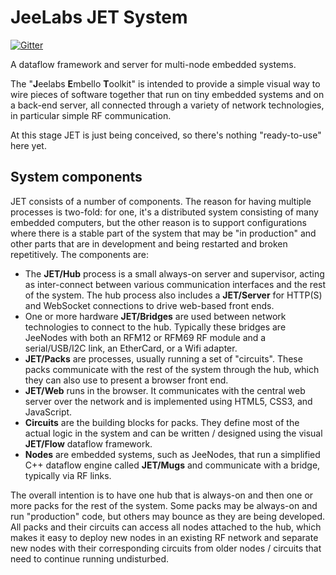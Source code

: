 JeeLabs JET System
==================

[![Gitter](https://badges.gitter.im/Join%20Chat.svg)](https://gitter.im/jeelabs/jet?utm_source=badge&utm_medium=badge&utm_campaign=pr-badge&utm_content=badge)

A dataflow framework and server for multi-node embedded systems.

The "**J**eelabs **E**mbello **T**oolkit" is intended to provide a simple visual way to wire pieces of software together that run on tiny embedded systems and on a back-end server, all connected through a variety of network technologies, in particular simple RF communication.

At this stage JET is just being conceived, so there's nothing "ready-to-use" here yet.

System components
-----------------

JET consists of a number of components. The reason for having multiple processes is two-fold: for one, it's a distributed system consisting of many embedded computers, but the other reason is to support configurations where there is a stable part of the system that may be "in production" and other parts that are in development and being restarted and broken repetitively. The components are:

- The **JET/Hub** process is a small always-on server and supervisor, acting as inter-connect between various communication interfaces and the rest of the system. The hub process also includes a **JET/Server** for HTTP(S) and WebSocket connections to drive web-based front ends.
- One or more hardware **JET/Bridges** are used between network technologies to connect to the hub. Typically these bridges are JeeNodes with both an RFM12 or RFM69 RF module and a serial/USB/I2C link, an EtherCard, or a Wifi adapter.
- **JET/Packs** are processes, usually running a set of "circuits". These packs communicate with the rest of the system through the hub, which they can also use to present a browser front end.
- **JET/Web** runs in the browser. It communicates with the central web server over the network and is implemented using HTML5, CSS3, and JavaScript.
- **Circuits** are the building blocks for packs. They define most of the actual logic in the system and can be written / designed using the visual **JET/Flow** dataflow framework.
- **Nodes** are embedded systems, such as JeeNodes, that run a simplified C++ dataflow engine called **JET/Mugs** and communicate with a bridge, typically via RF links.

The overall intention is to have one hub that is always-on and then one or more packs for the rest of the system. Some packs may be always-on and run "production" code, but others may bounce as they are being developed. All packs and their circuits can access all nodes attached to the hub, which makes it easy to deploy new nodes in an existing RF network and separate new nodes with their corresponding circuits from older nodes / circuits that need to continue running undisturbed.

